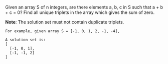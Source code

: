 Given an array S of n integers, are there elements a, b, c in S such that a + b + c = 0? Find all unique triplets in the array which gives the sum of zero.

**Note**: The solution set must not contain duplicate triplets.
```
For example, given array S = [-1, 0, 1, 2, -1, -4],

A solution set is:
[
  [-1, 0, 1],
  [-1, -1, 2]
]
```
